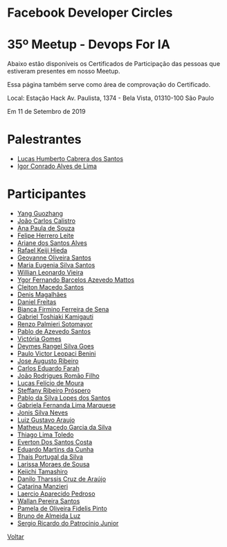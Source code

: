 # Facebook Developer Circles
# 35º Meetup - Devops For IA

Abaixo estão disponíveis os Certificados de Participação das pessoas que estiveram presentes em nosso Meetup. 

Essa página também serve como área de comprovação do Certificado.

Local:
Estação Hack
Av. Paulista, 1374 - Bela Vista, 01310-100 São Paulo

Em 11 de Setembro de 2019


# Palestrantes
- [Lucas Humberto Cabrera dos Santos](https://github.com/devcsp/Certificados/raw/master/35%20Meetup%20-%20Devops%20For%20IA/Arquivos/3.pdf)
- [Igor Conrado Alves de Lima](https://github.com/devcsp/Certificados/raw/master/35%20Meetup%20-%20Devops%20For%20IA/Arquivos/21.png)

# Participantes
- [Yang Guozhang](https://github.com/devcsp/Certificados/raw/master/35%20Meetup%20-%20Devops%20For%20IA/Arquivos/4.pdf)
- [João Carlos Calistro](https://github.com/devcsp/Certificados/raw/master/35%20Meetup%20-%20Devops%20For%20IA/Arquivos/5.pdf)
- [Ana Paula de Souza](https://github.com/devcsp/Certificados/raw/master/35%20Meetup%20-%20Devops%20For%20IA/Arquivos/6.pdf)
- [Felipe Herrero Leite](https://github.com/devcsp/Certificados/raw/master/35%20Meetup%20-%20Devops%20For%20IA/Arquivos/7.pdf)
- [Ariane dos Santos Alves](https://github.com/devcsp/Certificados/raw/master/35%20Meetup%20-%20Devops%20For%20IA/Arquivos/8.pdf)
- [Rafael Keiji Hieda](https://github.com/devcsp/Certificados/raw/master/35%20Meetup%20-%20Devops%20For%20IA/Arquivos/9.pdf)
- [Geovanne Oliveira Santos](https://github.com/devcsp/Certificados/raw/master/35%20Meetup%20-%20Devops%20For%20IA/Arquivos/10.pdf)
- [Maria Eugenia Silva Santos](https://github.com/devcsp/Certificados/raw/master/35%20Meetup%20-%20Devops%20For%20IA/Arquivos/11.pdf)
- [Willian Leonardo Vieira](https://github.com/devcsp/Certificados/raw/master/35%20Meetup%20-%20Devops%20For%20IA/Arquivos/12.pdf)
- [Ygor Fernando Barcelos Azevedo Mattos](https://github.com/devcsp/Certificados/raw/master/35%20Meetup%20-%20Devops%20For%20IA/Arquivos/13.pdf)
- [Cleiton Macedo Santos](https://github.com/devcsp/Certificados/raw/master/35%20Meetup%20-%20Devops%20For%20IA/Arquivos/14.pdf)
- [Denis Magalhães](https://github.com/devcsp/Certificados/raw/master/35%20Meetup%20-%20Devops%20For%20IA/Arquivos/15.pdf)
- [Daniel Freitas](https://github.com/devcsp/Certificados/raw/master/35%20Meetup%20-%20Devops%20For%20IA/Arquivos/16.png)
- [Bianca Firmino Ferreira de Sena](https://github.com/devcsp/Certificados/raw/master/35%20Meetup%20-%20Devops%20For%20IA/Arquivos/17.png)
- [Gabriel Toshiaki Kamigauti ](https://github.com/devcsp/Certificados/raw/master/35%20Meetup%20-%20Devops%20For%20IA/Arquivos/18.png)
- [Renzo Palmieri Sotomayor](https://github.com/devcsp/Certificados/raw/master/35%20Meetup%20-%20Devops%20For%20IA/Arquivos/19.png)
- [Pablo de Azevedo Santos](https://github.com/devcsp/Certificados/raw/master/35%20Meetup%20-%20Devops%20For%20IA/Arquivos/20.png)
- [Victória Gomes](https://github.com/devcsp/Certificados/raw/master/35%20Meetup%20-%20Devops%20For%20IA/Arquivos/22.png)
- [Deymes Rangel Silva Goes](https://github.com/devcsp/Certificados/raw/master/35%20Meetup%20-%20Devops%20For%20IA/Arquivos/23.png)
- [Paulo Victor Leopaci Benini](https://github.com/devcsp/Certificados/raw/master/35%20Meetup%20-%20Devops%20For%20IA/Arquivos/24.png)
- [Jose  Augusto Ribeiro](https://github.com/devcsp/Certificados/raw/master/35%20Meetup%20-%20Devops%20For%20IA/Arquivos/25.png)
- [Carlos Eduardo Farah](https://github.com/devcsp/Certificados/raw/master/35%20Meetup%20-%20Devops%20For%20IA/Arquivos/26.png)
- [João Rodrigues Romão Filho](https://github.com/devcsp/Certificados/raw/master/35%20Meetup%20-%20Devops%20For%20IA/Arquivos/27.png)
- [Lucas Felício de Moura](https://github.com/devcsp/Certificados/raw/master/35%20Meetup%20-%20Devops%20For%20IA/Arquivos/28.png)
- [Steffany Ribeiro Próspero](https://github.com/devcsp/Certificados/raw/master/35%20Meetup%20-%20Devops%20For%20IA/Arquivos/29.png)
- [Pablo da Silva Lopes dos Santos](https://github.com/devcsp/Certificados/raw/master/35%20Meetup%20-%20Devops%20For%20IA/Arquivos/30.png)
- [Gabriela Fernanda Lima Marquese ](https://github.com/devcsp/Certificados/raw/master/35%20Meetup%20-%20Devops%20For%20IA/Arquivos/31.png)
- [Jonis Silva Neves ](https://github.com/devcsp/Certificados/raw/master/35%20Meetup%20-%20Devops%20For%20IA/Arquivos/32.png)
- [Luiz Gustavo Araujo](https://github.com/devcsp/Certificados/raw/master/35%20Meetup%20-%20Devops%20For%20IA/Arquivos/33.png)
- [Matheus Macedo Garcia da Silva](https://github.com/devcsp/Certificados/raw/master/35%20Meetup%20-%20Devops%20For%20IA/Arquivos/34.png)
- [Thiago Lima Toledo](https://github.com/devcsp/Certificados/raw/master/35%20Meetup%20-%20Devops%20For%20IA/Arquivos/35.png)
- [Everton Dos Santos Costa](https://github.com/devcsp/Certificados/raw/master/35%20Meetup%20-%20Devops%20For%20IA/Arquivos/36.png)
- [Eduardo Martins da Cunha](https://github.com/devcsp/Certificados/raw/master/35%20Meetup%20-%20Devops%20For%20IA/Arquivos/37.png)
- [Thais Portugal da Silva](https://github.com/devcsp/Certificados/raw/master/35%20Meetup%20-%20Devops%20For%20IA/Arquivos/38.png)
- [Larissa Moraes de Sousa](https://github.com/devcsp/Certificados/raw/master/35%20Meetup%20-%20Devops%20For%20IA/Arquivos/39.png)
- [Keiichi Tamashiro](https://github.com/devcsp/Certificados/raw/master/35%20Meetup%20-%20Devops%20For%20IA/Arquivos/40.png)
- [Danilo Tharssis Cruz de Araújo](https://github.com/devcsp/Certificados/raw/master/35%20Meetup%20-%20Devops%20For%20IA/Arquivos/41.png)
- [Catarina Manzieri](https://github.com/devcsp/certificados/raw/master/35%20Meetup%20-%20Devops%20For%20IA/Arquivos/CertificadoCatarina.pdf)
- [Laercio Aparecido Pedroso](https://github.com/devcsp/Certificados/raw/master/35%20Meetup%20-%20Devops%20For%20IA/Arquivos/42.png)
- [Wallan Pereira Santos](https://github.com/devcsp/Certificados/raw/master/35%20Meetup%20-%20Devops%20For%20IA/Arquivos/43.png)
- [Pamela de Oliveira Fidelis Pinto](https://github.com/devcsp/Certificados/raw/master/35%20Meetup%20-%20Devops%20For%20IA/Arquivos/44.png)
- [Bruno de Almeida Luz](https://github.com/devcsp/Certificados/raw/master/35%20Meetup%20-%20Devops%20For%20IA/Arquivos/45.png)
- [Sergio Ricardo do Patrocinio Junior](https://github.com/devcsp/Certificados/raw/master/35%20Meetup%20-%20Devops%20For%20IA/Arquivos/46.png)


[Voltar](https://devcsp.github.io/certificados)
